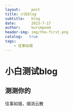 ```yaml
---
layout:     post
title: 小白blog
subtitle:   blog
date:       2023-7-17
author:     kurimpoom
header-img: img/the-first.png
catalog:   true
tags: 
    - 往事如烟
---
```

# 小白测试blog
## 测测你的
往事如烟，烟消云散

